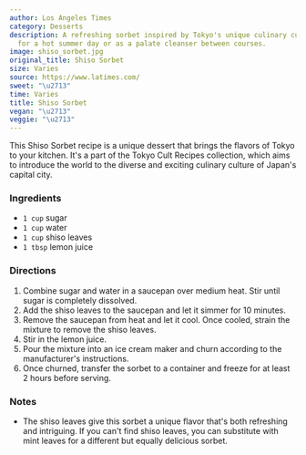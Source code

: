 ```yaml
---
author: Los Angeles Times
category: Desserts
description: A refreshing sorbet inspired by Tokyo's unique culinary culture. Perfect
  for a hot summer day or as a palate cleanser between courses.
image: shiso_sorbet.jpg
original_title: Shiso Sorbet
size: Varies
source: https://www.latimes.com/
sweet: "\u2713"
time: Varies
title: Shiso Sorbet
vegan: "\u2713"
veggie: "\u2713"
---
```

This Shiso Sorbet recipe is a unique dessert that brings the flavors of Tokyo to your kitchen. It's a part of the Tokyo Cult Recipes collection, which aims to introduce the world to the diverse and exciting culinary culture of Japan's capital city.

### Ingredients

* `1 cup` sugar
* `1 cup` water
* `1 cup` shiso leaves
* `1 tbsp` lemon juice

### Directions

1. Combine sugar and water in a saucepan over medium heat. Stir until sugar is completely dissolved.
2. Add the shiso leaves to the saucepan and let it simmer for 10 minutes.
3. Remove the saucepan from heat and let it cool. Once cooled, strain the mixture to remove the shiso leaves.
4. Stir in the lemon juice.
5. Pour the mixture into an ice cream maker and churn according to the manufacturer's instructions.
6. Once churned, transfer the sorbet to a container and freeze for at least 2 hours before serving.

### Notes

- The shiso leaves give this sorbet a unique flavor that's both refreshing and intriguing. If you can't find shiso leaves, you can substitute with mint leaves for a different but equally delicious sorbet.